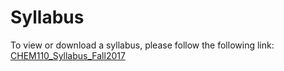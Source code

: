 # Syllabus

To view or download a syllabus, please follow the following link:
[CHEM110_Syllabus_Fall2017](https://media.ed.science.psu.edu/sites/media/ed/files/documents/houckwc_syllabus_fall17.pdf)
